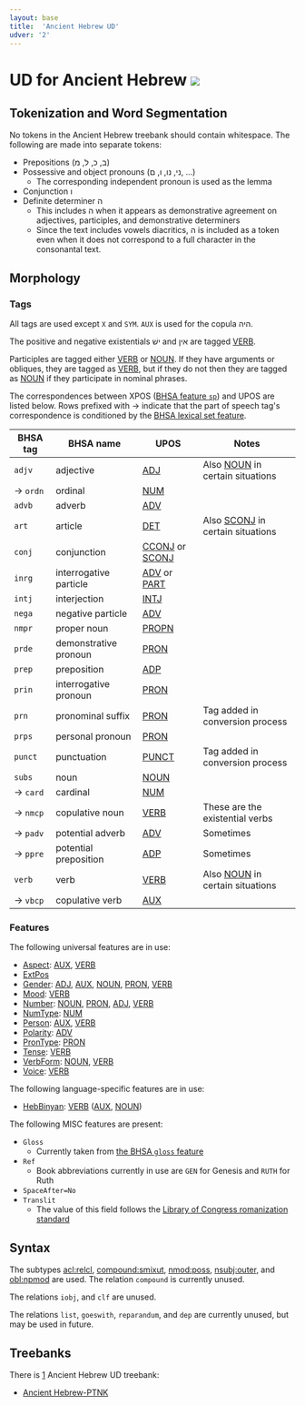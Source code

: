 ```yaml
---
layout: base
title:  'Ancient Hebrew UD'
udver: '2'
---
```


# UD for Ancient Hebrew <span class="flagspan"><img class="flag" src="../../flags/svg/IL.svg" /></span>

## Tokenization and Word Segmentation

No tokens in the Ancient Hebrew treebank should contain whitespace. The following are made into separate tokens:

* Prepositions (ב, כ, ל, מ)
* Possessive and object pronouns (ני, נו, ו, ם, ...)
  * The corresponding independent pronoun is used as the lemma
* Conjunction ו
* Definite determiner ה
  * This includes ה when it appears as demonstrative agreement on adjectives, participles, and demonstrative determiners
  * Since the text includes vowels diacritics, ה is included as a token even when it does not correspond to a full character in the consonantal text.

## Morphology

### Tags

All tags are used except `X` and `SYM`. `AUX` is used for the copula היה.

The positive and negative existentials ישׁ and אין are tagged [VERB]().

Participles are tagged either [VERB]() or [NOUN](). If they have arguments or obliques, they are tagged as [VERB](), but if they do not then they are tagged as [NOUN]() if they participate in nominal phrases.

The correspondences between XPOS ([BHSA feature `sp`](https://etcbc.github.io/bhsa/features/sp/)) and UPOS are listed below.
Rows prefixed with → indicate that the part of speech tag's correspondence is conditioned by the [BHSA lexical set feature](https://etcbc.github.io/bhsa/features/ls/).

| BHSA tag | BHSA name | UPOS | Notes |
|----------|-----------|------|-------|
| `adjv` | adjective | [ADJ]() | Also [NOUN]() in certain situations |
| → `ordn` | ordinal | [NUM]() | |
| `advb` | adverb | [ADV]() | |
| `art` | article | [DET]() | Also [SCONJ]() in certain situations |
| `conj` | conjunction | [CCONJ]() or [SCONJ]() | |
| `inrg` | interrogative particle | [ADV]() or [PART]() | |
| `intj` | interjection | [INTJ]() | |
| `nega` | negative particle | [ADV]() | |
| `nmpr` | proper noun | [PROPN]() | |
| `prde` | demonstrative pronoun | [PRON]() | |
| `prep` | preposition | [ADP]() | |
| `prin` | interrogative pronoun | [PRON]() | |
| `prn` | pronominal suffix | [PRON]() | Tag added in conversion process |
| `prps` | personal pronoun | [PRON]() | |
| `punct` | punctuation | [PUNCT]() | Tag added in conversion process |
| `subs` | noun | [NOUN]() | |
| → `card` | cardinal | [NUM]() | |
| → `nmcp` | copulative noun | [VERB]() | These are the existential verbs |
| → `padv` | potential adverb | [ADV]() | Sometimes |
| → `ppre` | potential preposition | [ADP]() | Sometimes |
| `verb` | verb | [VERB]() | Also [NOUN]() in certain situations |
| → `vbcp` | copulative verb | [AUX]() | |

### Features

The following universal features are in use:

* [Aspect](hbo-feat/Aspect): [AUX](hbo-pos/AUX), [VERB](hbo-pos/VERB)
* [ExtPos]()
* [Gender](hbo-feat/Gender): [ADJ](hbo-pos/ADJ), [AUX](hbo-pos/AUX), [NOUN](hbo-pos/NOUN), [PRON](hbo-pos/PRON), [VERB](hbo-pos/VERB)
* [Mood](hbo-feat/Mood): [VERB](hbo-pos/VERB)
* [Number](hbo-feat/Number): [NOUN](hbo-pos/NOUN), [PRON](hbo-pos/PRON), [ADJ](hbo-pos/ADJ), [VERB](hbo-pos/VERB)
* [NumType](): [NUM]()
* [Person](hbo-feat/Person): [AUX](hbo-pos/AUX), [VERB](hbo-pos/VERB)
* [Polarity](): [ADV]()
* [PronType](): [PRON]()
* [Tense](hbo-feat/Tense): [VERB](hbo-pos/VERB)
* [VerbForm](hbo-feat/VerbForm): [NOUN](hbo-pos/NOUN), [VERB](hbo-pos/VERB)
* [Voice](): [VERB]()

The following language-specific features are in use:

* [HebBinyan](hbo-feat/HebBinyan): [VERB](hbo-pos/VERB) ([AUX](hbo-pos/AUX), [NOUN](hbo-pos/NOUN))

The following MISC features are present:

* `Gloss`
  * Currently taken from [the BHSA `gloss` feature](https://etcbc.github.io/bhsa/features/gloss/)
* `Ref`
  * Book abbreviations currently in use are `GEN` for Genesis and `RUTH` for Ruth
* `SpaceAfter=No`
* `Translit`
  * The value of this field follows the [Library of Congress romanization standard](https://www.loc.gov/catdir/cpso/romanization/hebrew.pdf)

## Syntax

The subtypes [acl:relcl](), [compound:smixut](), [nmod:poss](), [nsubj:outer](), and [obl:npmod]() are used. The relation `compound` is currently unused.

The relations `iobj`, and `clf` are unused.

The relations `list`, `goeswith`, `reparandum`, and `dep` are currently unused, but may be used in future.

## Treebanks

There is [1](../treebanks/hbo-comparison.html) Ancient Hebrew UD treebank:

  * [Ancient Hebrew-PTNK](../treebanks/hbo_ptnk/index.html)
